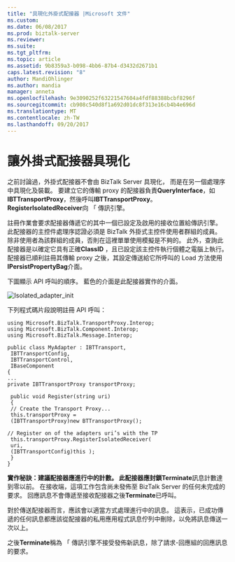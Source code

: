 ```yaml
---
title: "具現化外掛式配接器 |Microsoft 文件"
ms.custom: 
ms.date: 06/08/2017
ms.prod: biztalk-server
ms.reviewer: 
ms.suite: 
ms.tgt_pltfrm: 
ms.topic: article
ms.assetid: 9b8359a3-b098-4bb6-87b4-d3432d2671b1
caps.latest.revision: "8"
author: MandiOhlinger
ms.author: mandia
manager: anneta
ms.openlocfilehash: 9e3090252f63221547604a4fdf88388bcbf8296f
ms.sourcegitcommit: cb908c540d8f1a692d01dc8f313e16cb4b4e696d
ms.translationtype: MT
ms.contentlocale: zh-TW
ms.lasthandoff: 09/20/2017
---
```

# <a name="instantiating-isolated-adapters"></a>讓外掛式配接器具現化
之前討論過，外掛式配接器不會由 BizTalk Server 具現化， 而是在另一個處理序中具現化及裝載。 要建立它的傳輸 proxy 的配接器負責**QueryInterface**，如**IBTTransportProxy**，然後呼叫**IBTTransportProxy**。**RegisterIsolatedReceiver**向 「 傳訊引擎。  
  
 註冊作業會要求配接器傳遞它的其中一個已設定及啟用的接收位置給傳訊引擎。 此配接器的主控件處理序認證必須是 BizTalk 外掛式主控件使用者群組的成員。 除非使用者為該群組的成員，否則在這裡單單使用模擬是不夠的。 此外，查詢此配接器是以確定它具有正確**ClassID** ，且已設定該主控件執行個體之電腦上執行。 配接器已順利註冊其傳輸 proxy 之後，其設定傳送給它所呼叫的 Load 方法使用**IPersistPropertyBag**介面。  
  
 下圖顯示 API 呼叫的順序。 藍色的介面是此配接器實作的介面。  
  
 ![](../core/media/isolated-adapter-init.gif "Isolated_adapter_init")  
  
 下列程式碼片段說明註冊 API 呼叫：  
  
```  
using Microsoft.BizTalk.TransportProxy.Interop;  
using Microsoft.BizTalk.Component.Interop;  
using Microsoft.BizTalk.Message.Interop;  
  
public class MyAdapter : IBTTransport,   
 IBTTransportConfig,   
 IBTTransportControl,   
 IBaseComponent  
{  
...  
private IBTTransportProxy transportProxy;  
  
 public void Register(string uri)  
 {  
 // Create the Transport Proxy...  
 this.transportProxy =   
 (IBTTransportProxy)new BTTransportProxy();  
  
// Register on of the adapters uri’s with the TP  
 this.transportProxy.RegisterIsolatedReceiver(  
 uri,   
 (IBTTransportConfig)this );  
 }  
}  
```  
  
 **實作秘訣：**建議配接器應進行中的計數。 此配接器應封鎖**Terminate**訊息計數達到零以前。 在接收端，這項工作包含尚未發佈至 BizTalk Server 的任何未完成的要求。 回應訊息不會傳遞至接收配接器之後**Terminate**已呼叫。  
  
 對於傳送配接器而言，應該會以適當方式處理進行中的訊息。 這表示，已成功傳遞的任何訊息都應該從配接器的私用應用程式訊息佇列中刪除，以免將訊息傳送一次以上。  
  
 之後**Terminate**稱為 「 傳訊引擎不接受發佈新訊息，除了請求-回應組的回應訊息的要求。
